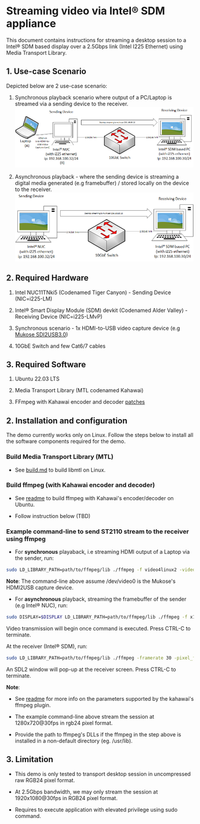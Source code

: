 # Streaming video via Intel® SDM appliance

This document  contains instructions for streaming a desktop session to a Intel® SDM based display over a 2.5Gbps link (Intel I225 Ethernet) using Media Transport Library.

## 1. Use-case Scenario

Depicted below are 2 use-case scenario:

1. Synchronous playback scenario where output of a PC/Laptop is streamed via a sending device to the receiver.
 ![Image](./png/mtl-appliance-use-case.png)

2. Asynchronous playback - where the sending device is streaming a digital media generated (e.g framebuffer) / stored locally on the device to the receiver.
 ![Image](./png/desktop-streaming-mtl.png)

## 2. Required Hardware

1. Intel NUC11TNki5 (Codenamed Tiger Canyon) - Sending Device (NIC=i225-LM)

2. Intel® Smart Display Module (SDM) devkit (Codenamed Alder Valley) - Receiving Device (NIC=i225-LMvP)

3. Synchronous scenario - 1x HDMI-to-USB video capture device (e.g [Mukose SDI2USB3.0](https://www.google.com/url?sa=i&url=https%3A%2F%2Fwww.amazon.com%2FMOKOSE-USB3-0-Capture-Windows-Grabber%2Fdp%2FB071KPW3PH&psig=AOvVaw0JInBE6gygffG2clmni8sH&ust=1684225637669000&source=images&cd=vfe&ved=0CBIQjhxqFwoTCMjo9cnz9v4CFQAAAAAdAAAAABAE))

4. 10GbE Switch and few Cat6/7 cables

## 3. Required Software

1. Ubuntu 22.03 LTS

2. Media Transport Library (MTL codenamed Kahawai)

3. FFmpeg with Kahawai encoder and decoder [patches](https://google.com)

## 2. Installation and configuration

The demo currently works only on Linux. Follow the steps below to install all the software components required for the demo.

### Build Media Transport Library (MTL)

- See [build.md](./build.md) to build libmtl on Linux.

### Build ffmpeg (with Kahawai encoder and decoder)

- See [readme](../ecosystem/ffmpeg_plugin/README.md) to build ffmpeg with Kahawai's encoder/decoder on Ubuntu.

- Follow instruction below (TBD)

### Example command-line to send ST2110 stream to the receiver using ffmpeg

- For **synchronous** playaback, i.e streaming HDMI output of a Laptop via the sender, run:

```bash
sudo LD_LIBRARY_PATH=path/to/ffmpeg/lib ./ffmpeg -f video4linux2 -video_size 1280x720 -framerate 30 -i /dev/video0  -vcodec rawvideo -vf scale=1280:720,format=rgb24 -udp_port 20000 -port 0000:02:00.0 -local_addr 192.168.100.55 -dst_addr 239.168.85.20 -f kahawai_mux -
```

**Note**: The command-line above assume /dev/video0 is the Mukose's HDMI2USB capture device.

- For **asynchronous** playback, streaming the framebuffer of the sender (e.g Intel® NUC), run:

```bash
sudo DISPLAY=$DISPLAY LD_LIBRARY_PATH=path/to/ffmpeg/lib ./ffmpeg -f x11grab -i $DISPLAY -framerate 30 -vcodec rawvideo -pix_fmt rgb24 -video_size 1920x1080 -vf scale=1280:720 -udp_port 20000 -port 0000:02:00.0 -local_addr 192.168.100.55 -dst_addr 239.168.85.20 -f kahawai_mux -
```

Video transmission will begin once command is executed. Press CTRL-C to terminate.

At the receiver (Intel® SDM), run:

```bash
sudo LD_LIBRARY_PATH=path/to/ffmpeg/lib ./ffmpeg -framerate 30 -pixel_format rgb24 -width 1280 -height 720 -udp_port 20000 -port 0000:58:00.0 -local_addr 192.168.100.55 -src_addr 239.168.85.20 -ext_frames_mode 0 -f kahawai -i k -f sdl2 -
```

An SDL2 window will pop-up at the receiver screen. Press CTRL-C to terminate.

**Note**:

- See [readme](../ecosystem/ffmpeg_plugin/README.md) for more info on the parameters supported by the kahawai's ffmpeg plugin.

- The example command-line above stream the session at 1280x720@30fps in rgb24 pixel format.

- Provide the path to ffmpeg's DLLs if the ffmpeg in the step above is installed in a non-default directory (eg. /usr/lib).
  
## 3. Limitation

- This demo is only tested to transport desktop session in uncompressed raw RGB24 pixel format.

- At 2.5Gbps bandwidth, we may only stream the session at 1920x1080@30fps in RGB24 pixel format.

- Requires to execute application with elevated privilege using sudo command.
